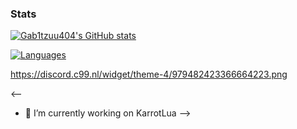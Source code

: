 ### Stats
[![Gab1tzuu404's GitHub stats](https://github-readme-stats.vercel.app/api?username=gab1tzuu404)](https://github.com/gab1tzuu404)

[![Languages](https://github-readme-stats.vercel.app/api/top-langs/?username=gab1tzuu404)](https://github.com/gab1tzuu404)

https://discord.c99.nl/widget/theme-4/979482423366664223.png

<--
- 🔭 I’m currently working on KarrotLua
-->

